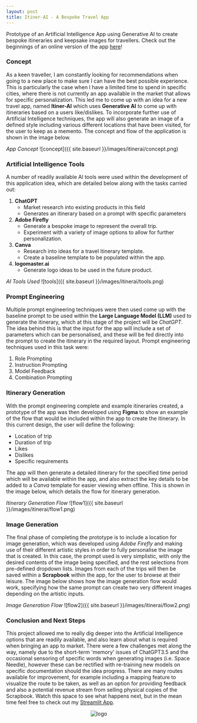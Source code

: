 ```yaml
---
layout: post
title: Itiner-AI - A Bespoke Travel App
---
```


Prototype of an Artificial Intelligence App using Generative AI to create bespoke itineraries and keepsake images for travellers. Check out the beginnings of an online version of the app [here](https://itiner-ai.streamlit.app/)!

### Concept
As a keen traveller, I am constantly looking for recommendations when going to a new place to make sure I can have the best possible experience. This is particularly the case when I have a limited time to spend in specific cities, where there is not currently an app available in the market that allows for specific personalization. This led me to come up with an idea for a new travel app, named **Itiner-AI** which uses **Generative AI** to come up with itineraries based on a users like/dislikes. To incorporate further use of Artificial Intelligence techniques, the app will also generate an image of a defined style including various different locations that have been visited, for the user to keep as a memento. The concept and flow of the application is shown in the image below.

*App Concept*
![concept]({{ site.baseurl }}/images/itinerai/concept.png)

### Artificial Intelligence Tools
A number of readily available AI tools were used within the development of this application idea, which are detailed below along with the tasks carried out:
1. **ChatGPT**
    - Market research into existing products in this field
    - Generates an itinerary based on a prompt with specific parameters
2. **Adobe Firefly**
    - Generate a bespoke image to represent the overall trip.
    - Experiment with a variety of image options to allow for further personalization.
3. **Canva**
    - Research into ideas for a travel itinerary template.
    - Create a baseline template to be populated within the app.
4. **logomaster.ai**
    - Generate logo ideas to be used in the future product.

*AI Tools Used*
![tools]({{ site.baseurl }}/images/itinerai/tools.png)

### Prompt Engineering
Multiple prompt engineering techniques were then used come up with the baseline prompt to be used within the **Large Language Model (LLM)** used to generate the itinerary, which at this stage of the project will be *ChatGPT*. The idea behind this is that the input for the app will include a set of parameters which can be personalised, and these will be fed directly into the prompt to create the itinerary in the required layout. Prompt engineering techniques used in this task were:
1. Role Prompting
2. Instruction Prompting
3. Model Feedback
4. Combination Prompting

### Itinerary Generation
With the prompt engineering complete and example itineraries created, a prototype of the app was then developed using **Figma** to show an example of the flow that would be included within the app to create the itinerary. In this current design, the user will define the following:
- Location of trip
- Duration of trip
- Likes
- Dislikes
- Specific requirements

The app will then generate a detailed itinerary for the specified time period which will be available within the app, and also extract the key details to be added to a *Canva* template for easier viewing when offline. This is shown in the image below, which details the flow for itinerary generation.

*Itinerary Generation Flow*
![flow1]({{ site.baseurl }}/images/itinerai/flow1.png)

### Image Generation

The final phase of completing the prototype is to include a location for image generation, which was developed using *Adobe Firefly* and making use of their different artistic styles in order to fully personalise the image that is created. In this case, the prompt used is very simplistic, with only the desired contents of the image being specified, and the rest selections from pre-defined dropdown lists. Images from each of the trips will then be saved within a **Scrapbook** within the app, for the user to browse at their leisure. The image below shows how the image generation flow would work, specifying how the same prompt can create two very different images depending on the artistic inputs.

*Image Generation Flow*
![flow2]({{ site.baseurl }}/images/itinerai/flow2.png)

### Conclusion and Next Steps
This project allowed me to really dig deeper into the Artificial Intelligence options that are readily available, and also learn about what is required when bringing an app to market. There were a few challenges met along the way, namely due to the short-term 'memory' issues of ChatGPT3.5 and the occasional sensoring of specific words when generating images (i.e. Space Needle), however these can be rectified with re-training new models on specific documentation should the idea progress. There are many routes available for improvement, for example including a mapping feature to visualize the route to be taken, as well as an option for providing feedback and also a potential revenue stream from selling physical copies of the Scrapbook. Watch this space to see what happens next, but in the mean time feel free to check out my [Streamlit App](https://itiner-ai.streamlit.app/).

<p align="center">
  <img src="{{ site.baseurl }}/images/itinerai/logo_small.png" alt="logo"/>
</p>
